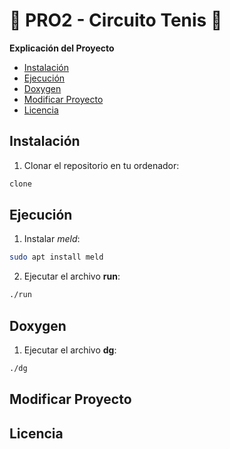 # 🎾 PRO2 - Circuito Tenis 🎾

**Explicación del Proyecto**

* [Instalación](#instalacion)
* [Ejecución](#ejecucion)
* [Doxygen](#doxygen)
* [Modificar Proyecto](#modificar)
* [Licencia](#licencia)

<a id="instalacion"></a>

## Instalación
1. Clonar el repositorio en tu ordenador:
```sh
clone
```

<a id="ejecucion"></a>

## Ejecución
1. Instalar _meld_:
```sh
sudo apt install meld
```
2. Ejecutar el archivo **run**:
```sh
./run
```

<a id="doxygen"></a>

## Doxygen
1. Ejecutar el archivo **dg**:
```sh
./dg
```

<a id="modificar"></a>

## Modificar Proyecto

<a id="licencia"></a>

## Licencia

